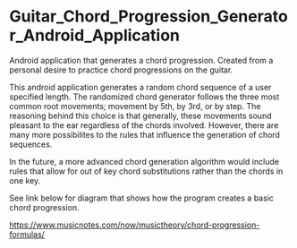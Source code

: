 # Guitar_Chord_Progression_Generator_Android_Application
Android application that generates a chord progression. Created from a personal desire to practice chord progressions on the guitar.


This android application generates a random chord sequence of a user specified length. The randomized chord generator follows the three most common root movements;
movement by 5th, by 3rd, or by step. The reasoning behind this choice is that generally, these movements sound pleasant to the ear regardless of the chords involved.
However, there are many more possibilites to the rules that influence the generation of chord sequences. 

In the future, a more advanced chord generation algorithm would include rules that allow for out of key chord substitutions rather than the chords in one key.

See link below for diagram that shows how the program creates a basic chord progression. 

https://www.musicnotes.com/now/musictheory/chord-progression-formulas/
